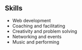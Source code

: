 ## Skills

* Web development
* Coaching and facilitating
* Creativity and problem solving
* Networking and events
* Music and performing
